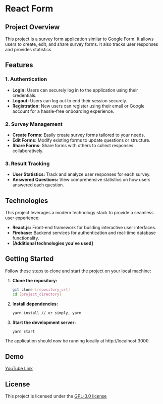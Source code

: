 # React Form

## Project Overview

This project is a survey form application similar to Google Form. It allows users to create, edit, and share survey forms. It also tracks user responses and provides statistics.

## Features

### 1. Authentication

- **Login:** Users can securely log in to the application using their credentials.
- **Logout:** Users can log out to end their session securely.
- **Registration:** New users can register using their email or Google account for a hassle-free onboarding experience.

### 2. Survey Management

- **Create Forms:** Easily create survey forms tailored to your needs.
- **Edit Forms:** Modify existing forms to update questions or structure.
- **Share Forms:** Share forms with others to collect responses collaboratively.

### 3. Result Tracking

- **User Statistics:** Track and analyze user responses for each survey.
- **Answered Questions:** View comprehensive statistics on how users answered each question.

## Technologies

This project leverages a modern technology stack to provide a seamless user experience:

- **React.js:** Front-end framework for building interactive user interfaces.
- **Firebase:** Backend services for authentication and real-time database functionality.
- **[Additional technologies you've used]**

## Getting Started

Follow these steps to clone and start the project on your local machine:

1. **Clone the repository:**
   ```bash
   git clone [repository_url]
   cd [project_directory]
2. **Install dependencies:**
    ```bash
    yarn install // or simply, yarn
3. **Start the development server:**
    ```bash
    yarn start
The application should now be running locally at http://localhost:3000.

## Demo
[YouTube Link]("https://www.youtube.com/watch?v=dQw4w9WgXcQ")

## License
This project is licensed under the [GPL-3.0 license]()